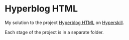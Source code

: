 # Hyperblog HTML

My solution to the project [Hyperblog HTML](https://hyperskill.org/projects/416?track=34) on [Hyperskill](https://hyperskill.org).

Each stage of the project is in a separate folder.
